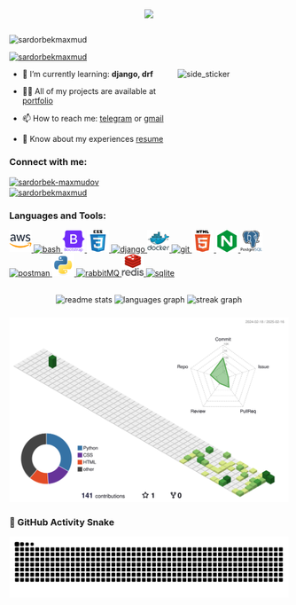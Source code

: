<h1 align="center">
    <img src="https://readme-typing-svg.herokuapp.com/?font=Righteous&size=25&center=true&vCenter=true&width=650&height=70&duration=4000&lines=Hello+Everyone!+👋;+I'm+Sardorbek+Maxmudov!;+I'm+a+Junior+Python+Developer+from+Uzbekistan!;">
</h1>

<h3 align="center"></h3>

<p align="left"> <img src="https://komarev.com/ghpvc/?username=sardorbekmaxmud&label=Profile%20views&color=0e75b6&style=flat" alt="sardorbekmaxmud" /> </p>

<p align="left"> <a href="https://github.com/ryo-ma/github-profile-trophy"><img src="https://github-profile-trophy.vercel.app/?username=sardorbekmaxmud" alt="sardorbekmaxmud" /></a> </p>
<img align="right" width=200px height=200px alt="side_sticker" src="https://media.giphy.com/media/TEnXkcsHrP4YedChhA/giphy.gif" />

- 🌱 I’m currently learning: **django, drf**

- 👨‍💻 All of my projects are available at [portfolio](https://sardorbekm-portfolio.netlify.app)

- 📫 How to reach me: [telegram](https://t.me/Sardorbekmaxmudov) or [gmail](mailto:sardorbekmaxmudov33@gmail.com)  

- 📄 Know about my experiences [resume](https://docs.google.com/document/d/e/2PACX-1vRbRweoJia_YF5ZdoNPunSwJLoHmBe17u3f--lfeyJJueP0HtHKakjKyqGqwPBOyTaunvgyh0p30_0j/pub)

<h3 align="left">Connect with me:</h3>
<p align="left">
<a href="https://linkedin.com/in/sardorbek-maxmudov" target="blank"><img align="center" src="https://raw.githubusercontent.com/rahuldkjain/github-profile-readme-generator/master/src/images/icons/Social/linked-in-alt.svg" alt="sardorbek-maxmudov" height="30" width="40" /></a>
<a href="https://www.leetcode.com/sardorbekmaxmud" target="blank"><img align="center" src="https://raw.githubusercontent.com/rahuldkjain/github-profile-readme-generator/master/src/images/icons/Social/leet-code.svg" alt="sardorbekmaxmud" height="30" width="40" /></a>
</p>

<h3 align="left">Languages and Tools:</h3>
<p align="left"> <a href="https://aws.amazon.com" target="_blank" rel="noreferrer"> <img src="https://raw.githubusercontent.com/devicons/devicon/master/icons/amazonwebservices/amazonwebservices-original-wordmark.svg" alt="aws" width="40" height="40"/> </a> <a href="https://www.gnu.org/software/bash/" target="_blank" rel="noreferrer"> <img src="https://www.vectorlogo.zone/logos/gnu_bash/gnu_bash-icon.svg" alt="bash" width="40" height="40"/> </a> <a href="https://getbootstrap.com" target="_blank" rel="noreferrer"> <img src="https://raw.githubusercontent.com/devicons/devicon/master/icons/bootstrap/bootstrap-plain-wordmark.svg" alt="bootstrap" width="40" height="40"/> </a> <a href="https://www.w3schools.com/css/" target="_blank" rel="noreferrer"> <img src="https://raw.githubusercontent.com/devicons/devicon/master/icons/css3/css3-original-wordmark.svg" alt="css3" width="40" height="40"/> </a> <a href="https://www.djangoproject.com/" target="_blank" rel="noreferrer"> <img src="https://cdn.worldvectorlogo.com/logos/django.svg" alt="django" width="40" height="40"/> </a> <a href="https://www.docker.com/" target="_blank" rel="noreferrer"> <img src="https://raw.githubusercontent.com/devicons/devicon/master/icons/docker/docker-original-wordmark.svg" alt="docker" width="40" height="40"/> </a> <a href="https://git-scm.com/" target="_blank" rel="noreferrer"> <img src="https://www.vectorlogo.zone/logos/git-scm/git-scm-icon.svg" alt="git" width="40" height="40"/> </a> <a href="https://www.w3.org/html/" target="_blank" rel="noreferrer"> <img src="https://raw.githubusercontent.com/devicons/devicon/master/icons/html5/html5-original-wordmark.svg" alt="html5" width="40" height="40"/> </a> <a href="https://www.nginx.com" target="_blank" rel="noreferrer"> <img src="https://raw.githubusercontent.com/devicons/devicon/master/icons/nginx/nginx-original.svg" alt="nginx" width="40" height="40"/> </a> <a href="https://www.postgresql.org" target="_blank" rel="noreferrer"> <img src="https://raw.githubusercontent.com/devicons/devicon/master/icons/postgresql/postgresql-original-wordmark.svg" alt="postgresql" width="40" height="40"/> </a> <a href="https://postman.com" target="_blank" rel="noreferrer"> <img src="https://www.vectorlogo.zone/logos/getpostman/getpostman-icon.svg" alt="postman" width="40" height="40"/> </a> <a href="https://www.python.org" target="_blank" rel="noreferrer"> <img src="https://raw.githubusercontent.com/devicons/devicon/master/icons/python/python-original.svg" alt="python" width="40" height="40"/> </a> <a href="https://www.rabbitmq.com" target="_blank" rel="noreferrer"> <img src="https://www.vectorlogo.zone/logos/rabbitmq/rabbitmq-icon.svg" alt="rabbitMQ" width="40" height="40"/> </a> <a href="https://redis.io" target="_blank" rel="noreferrer"> <img src="https://raw.githubusercontent.com/devicons/devicon/master/icons/redis/redis-original-wordmark.svg" alt="redis" width="40" height="40"/> </a> <a href="https://www.sqlite.org/" target="_blank" rel="noreferrer"> <img src="https://www.vectorlogo.zone/logos/sqlite/sqlite-icon.svg" alt="sqlite" width="40" height="40"/> </a> </p>

<!--
<br>
<p><img align="center" src="https://github-readme-streak-stats.herokuapp.com/?user=sardorbekmaxmud&" alt="sardorbekmaxmud" /></p>

<p><img align="left" src="https://github-readme-stats.vercel.app/api/top-langs?username=sardorbekmaxmud&show_icons=true&locale=en&layout=compact&title_color=fff&icon_color=79ff97&text_color=9f9f9f&bg_color=151515" alt="sardorbekmaxmud" /></p>

<p>&nbsp;<img align="center" src="https://github-readme-stats.vercel.app/api?username=sardorbekmaxmud&show_icons=true&locale=en&title_color=fff&icon_color=79ff97&text_color=9f9f9f&bg_color=151515" alt="sardorbekmaxmud" /></p>
-->

<br>
<div align="center">
  <img width=390 src="https://github-readme-stats.vercel.app/api?username=Sardorbekmaxmud&count_private=true&show_icons=true&theme=gotham&rank_icon=github&hide_border=false&border_radius=10" height="150" alt="readme stats" />
  <img src="https://github-readme-stats.vercel.app/api/top-langs?username=Sardorbekmaxmud&locale=en&hide_title=false&layout=compact&card_width=320&langs_count=5&theme=gotham&hide_border=false&order=2" height="150" alt="languages graph"  />
  <img src="https://streak-stats.demolab.com?user=Sardorbekmaxmud&locale=en&mode=daily&theme=gotham&hide_border=false&border_radius=5&order=3" height="150" alt="streak graph"  />
</div>

###

<picture>
  <source media="(prefers-color-scheme: dark)" srcset="https://raw.githubusercontent.com/Sardorbekmaxmud/Sardorbekmaxmud/main/profile-3d-contrib/profile-night-green.svg">
  <img alt="Shows an illustrated sun in light color mode and a moon with stars in dark color mode." src="https://raw.githubusercontent.com/Sardorbekmaxmud/Sardorbekmaxmud/main/profile-3d-contrib/profile-green-animate.svg">
</picture>

### 🐍 GitHub Activity Snake

![Snake animation](https://github.com/Sardorbekmaxmud/Sardorbekmaxmud/blob/output/snake.svg)

<!-- - 🔭 I’m currently working on ...
- 🌱 I’m currently learning ...
- 👯 I’m looking to collaborate on ...
- 🤔 I’m looking for help with ...
- 💬 Ask me about ...
- 📫 How to reach me: ...
- 😄 Pronouns: ...
- ⚡ Fun fact: ... -->
